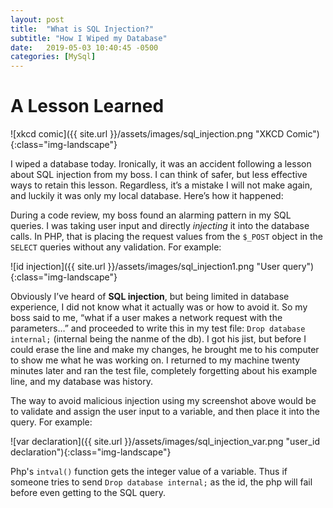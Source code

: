 ```yaml
---
layout: post
title:  "What is SQL Injection?"
subtitle: "How I Wiped my Database"
date:   2019-05-03 10:40:45 -0500
categories: [MySql]
---
```


# A Lesson Learned

![xkcd comic]({{ site.url }}/assets/images/sql_injection.png "XKCD Comic"){:class="img-landscape"}

I wiped a database today. Ironically, it was an accident following a lesson about SQL injection from my boss. I can think of safer, but less effective ways to retain this lesson. Regardless, it’s a mistake I will not make again, and luckily it was only my local database. Here’s how it happened:

During a code review, my boss found an alarming pattern in my SQL queries. I was taking user input and directly <i>injecting</i> it into the database calls. In PHP, that is placing the request values from the `$_POST` object in the `SELECT` queries without any validation. For example:

![id injection]({{ site.url }}/assets/images/sql_injection1.png "User query"){:class="img-landscape"}

Obviously I’ve heard of <strong>SQL injection</strong>, but being limited in database experience, I did not know what it actually was or how to avoid it. So my boss said to me, “what if a user makes a network request with the parameters…” and proceeded to write this in my test file: `Drop database internal;` (internal being the nanme of the db). I got his jist, but before I could erase the line and make my changes, he brought me to his computer to show me what he was working on. I returned to my machine twenty minutes later and ran the test file, completely forgetting about his example line, and my database was history. 

The way to avoid malicious injection using my screenshot above would be to validate and assign the user input to a variable, and then place it into the query. For example:

![var declaration]({{ site.url }}/assets/images/sql_injection_var.png "user_id declaration"){:class="img-landscape"}

Php's `intval()` function gets the integer value of a variable. Thus if someone tries to send `Drop database internal;` as the id, the php will fail before even getting to the SQL query. 
